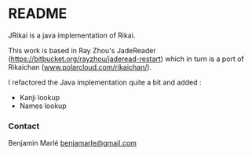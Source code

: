 # README #

JRikai is a java implementation of Rikai.

This work is based in Ray Zhou's JadeReader (https://bitbucket.org/rayzhou/jaderead-restart) which in turn is a port of Rikaichan (www.polarcloud.com/rikaichan/).

I refactored the Java implementation quite a bit and added :

* Kanji lookup
* Names lookup

### Contact ###
Benjamin Marlé 
benjamarle@gmail.com